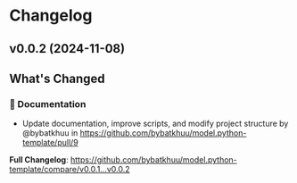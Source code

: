 # Changelog

## v0.0.2 (2024-11-08)

<!-- Release notes generated using configuration in .github/release.yml at v0.0.2 -->

## What's Changed
### 📝 Documentation
* Update documentation, improve scripts, and modify project structure by @bybatkhuu in https://github.com/bybatkhuu/model.python-template/pull/9


**Full Changelog**: https://github.com/bybatkhuu/model.python-template/compare/v0.0.1...v0.0.2


